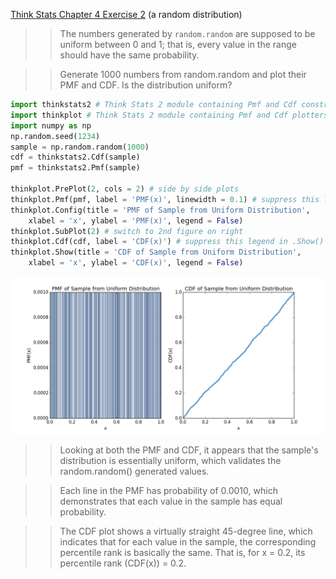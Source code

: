[Think Stats Chapter 4 Exercise 2](http://greenteapress.com/thinkstats2/html/thinkstats2005.html#toc41) (a random distribution)

>> The numbers generated by `random.random` are supposed to be uniform between
>> 0 and 1; that is, every value in the range should have the same probability.

>> Generate 1000 numbers from random.random and plot their PMF and CDF.
>> Is the distribution uniform?

```python
import thinkstats2 # Think Stats 2 module containing Pmf and Cdf constructors
import thinkplot # Think Stats 2 module containing Pmf and Cdf plotters
import numpy as np
np.random.seed(1234)
sample = np.random.random(1000)
cdf = thinkstats2.Cdf(sample)
pmf = thinkstats2.Pmf(sample)

thinkplot.PrePlot(2, cols = 2) # side by side plots
thinkplot.Pmf(pmf, label = 'PMF(x)', linewidth = 0.1) # suppress this legend in .Config()
thinkplot.Config(title = 'PMF of Sample from Uniform Distribution', 
	xlabel = 'x', ylabel = 'PMF(x)', legend = False)
thinkplot.SubPlot(2) # switch to 2nd figure on right
thinkplot.Cdf(cdf, label = 'CDF(x)') # suppress this legend in .Show()
thinkplot.Show(title = 'CDF of Sample from Uniform Distribution', 
	xlabel = 'x', ylabel = 'CDF(x)', legend = False)
```

![pmf_cdf](https://github.com/roldatasci/dsp/blob/master/statistics/4-2-plot.png)

>> Looking at both the PMF and CDF, it appears that the sample's distribution
>> is essentially uniform, which validates the random.random() generated values.

>> Each line in the PMF has probability of 0.0010, which demonstrates that 
>> each value in the sample has equal probability.

>> The CDF plot shows a virtually straight 45-degree line, which indicates that
>> for each value in the sample, the corresponding percentile rank is 
>> basically the same. That is, for x = 0.2, its percentile rank (CDF(x)) = 0.2.
